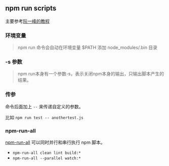 ## npm run scripts

主要参考[阮一峰的教程](http://javascript.ruanyifeng.com/nodejs/npm.html#toc12)

### 环境变量

> npm run 命令会自动在环境变量 $PATH 添加 node_modules/.bin 目录

### -s 参数

> npm run本身有一个参数-s，表示关闭npm本身的输出，只输出脚本产生的结果。

### 传参

命令后面加上 `--` 来传递自定义的参数。

比如 `npm run test -- anothertest.js`

### npm-run-all

[npm-run-all][] 可以同时并行和串行执行 npm 脚本。

- `npm-run-all clean lint build:*`
- `npm-run-all --parallel watch:*`

[npm-run-all]: https://github.com/mysticatea/npm-run-all
